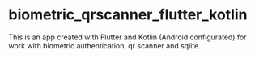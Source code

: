 # biometric_qrscanner_flutter_kotlin
This is an app created with Flutter and Kotlin (Android configurated) for work with biometric authentication, qr scanner and sqlite.
